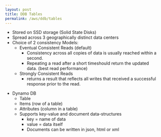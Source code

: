 ```yaml
---
layout: post
title: DDB Tables
permalink: /aws/ddb/tables
---
```


- Stored on SSD storage (Solid State Disks)
- Spread across 3 geographically distinct data centers
- Choice of 2 consistency Models:
    - Eventual Consistent Reads (default)
        - Consistency across all copies of data is usually reached within a second.
        - Repeating a read after a short timeshould return the updated data. (best read performance)
    - Strongly Consistent Reads
        - returns a result that reflects all writes that received a successful response prior to the read.

* Dynamo DB
    - Table
    - Items (row of a table)
    - Attributes (column in a table)
    - Supports key-value and document data-structures
        - key = name of data
        - value = data itself
        - Documents can be written in json, html or xml
